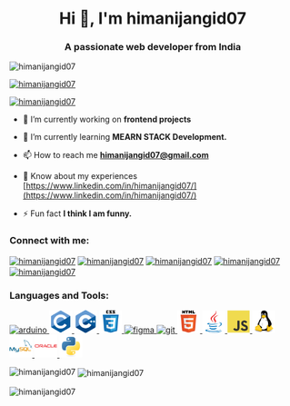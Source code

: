 <h1 align="center">Hi 👋, I'm himanijangid07</h1>
<h3 align="center">A passionate web developer from India</h3>

<p align="left"> <img src="https://komarev.com/ghpvc/?username=himanijangid07&label=Profile%20views&color=0e75b6&style=flat" alt="himanijangid07" /> </p>

<p align="left"> <a href="https://github.com/ryo-ma/github-profile-trophy"><img src="https://github-profile-trophy.vercel.app/?username=himanijangid07" alt="himanijangid07" /></a> </p>

<p align="left"> <a href="https://twitter.com/himanijangid07" target="blank"><img src="https://img.shields.io/twitter/follow/himanijangid07?logo=twitter&style=for-the-badge" alt="himanijangid07" /></a> </p>

- 🔭 I’m currently working on **frontend projects**

- 🌱 I’m currently learning **MEARN STACK Development.**

- 📫 How to reach me **himanijangid07@gmail.com**

- 📄 Know about my experiences [https://www.linkedin.com/in/himanijangid07/](https://www.linkedin.com/in/himanijangid07/)

- ⚡ Fun fact **I think I am funny.**

<h3 align="left">Connect with me:</h3>
<p align="left">
<a href="https://twitter.com/himanijangid07" target="blank"><img align="center" src="https://raw.githubusercontent.com/rahuldkjain/github-profile-readme-generator/master/src/images/icons/Social/twitter.svg" alt="himanijangid07" height="30" width="40" /></a>
<a href="https://linkedin.com/in/himanijangid07" target="blank"><img align="center" src="https://raw.githubusercontent.com/rahuldkjain/github-profile-readme-generator/master/src/images/icons/Social/linked-in-alt.svg" alt="himanijangid07" height="30" width="40" /></a>
<a href="https://instagram.com/himanijangid07" target="blank"><img align="center" src="https://raw.githubusercontent.com/rahuldkjain/github-profile-readme-generator/master/src/images/icons/Social/instagram.svg" alt="himanijangid07" height="30" width="40" /></a>
<a href="https://www.codechef.com/users/himanijangid07" target="blank"><img align="center" src="https://cdn.jsdelivr.net/npm/simple-icons@3.1.0/icons/codechef.svg" alt="himanijangid07" height="30" width="40" /></a>
<a href="https://www.hackerrank.com/himanijangid07" target="blank"><img align="center" src="https://raw.githubusercontent.com/rahuldkjain/github-profile-readme-generator/master/src/images/icons/Social/hackerrank.svg" alt="himanijangid07" height="30" width="40" /></a>
</p>

<h3 align="left">Languages and Tools:</h3>
<p align="left"> <a href="https://www.arduino.cc/" target="_blank" rel="noreferrer"> <img src="https://cdn.worldvectorlogo.com/logos/arduino-1.svg" alt="arduino" width="40" height="40"/> </a> <a href="https://www.cprogramming.com/" target="_blank" rel="noreferrer"> <img src="https://raw.githubusercontent.com/devicons/devicon/master/icons/c/c-original.svg" alt="c" width="40" height="40"/> </a> <a href="https://www.w3schools.com/cpp/" target="_blank" rel="noreferrer"> <img src="https://raw.githubusercontent.com/devicons/devicon/master/icons/cplusplus/cplusplus-original.svg" alt="cplusplus" width="40" height="40"/> </a> <a href="https://www.w3schools.com/css/" target="_blank" rel="noreferrer"> <img src="https://raw.githubusercontent.com/devicons/devicon/master/icons/css3/css3-original-wordmark.svg" alt="css3" width="40" height="40"/> </a> <a href="https://www.figma.com/" target="_blank" rel="noreferrer"> <img src="https://www.vectorlogo.zone/logos/figma/figma-icon.svg" alt="figma" width="40" height="40"/> </a> <a href="https://git-scm.com/" target="_blank" rel="noreferrer"> <img src="https://www.vectorlogo.zone/logos/git-scm/git-scm-icon.svg" alt="git" width="40" height="40"/> </a> <a href="https://www.w3.org/html/" target="_blank" rel="noreferrer"> <img src="https://raw.githubusercontent.com/devicons/devicon/master/icons/html5/html5-original-wordmark.svg" alt="html5" width="40" height="40"/> </a> <a href="https://www.java.com" target="_blank" rel="noreferrer"> <img src="https://raw.githubusercontent.com/devicons/devicon/master/icons/java/java-original.svg" alt="java" width="40" height="40"/> </a> <a href="https://developer.mozilla.org/en-US/docs/Web/JavaScript" target="_blank" rel="noreferrer"> <img src="https://raw.githubusercontent.com/devicons/devicon/master/icons/javascript/javascript-original.svg" alt="javascript" width="40" height="40"/> </a> <a href="https://www.linux.org/" target="_blank" rel="noreferrer"> <img src="https://raw.githubusercontent.com/devicons/devicon/master/icons/linux/linux-original.svg" alt="linux" width="40" height="40"/> </a> <a href="https://www.mysql.com/" target="_blank" rel="noreferrer"> <img src="https://raw.githubusercontent.com/devicons/devicon/master/icons/mysql/mysql-original-wordmark.svg" alt="mysql" width="40" height="40"/> </a> <a href="https://www.oracle.com/" target="_blank" rel="noreferrer"> <img src="https://raw.githubusercontent.com/devicons/devicon/master/icons/oracle/oracle-original.svg" alt="oracle" width="40" height="40"/> </a> <a href="https://www.python.org" target="_blank" rel="noreferrer"> <img src="https://raw.githubusercontent.com/devicons/devicon/master/icons/python/python-original.svg" alt="python" width="40" height="40"/> </a> </p>

<p><img align="left" src="https://github-readme-stats.vercel.app/api/top-langs?username=himanijangid07&show_icons=true&locale=en&layout=compact" alt="himanijangid07" /></p>

<p>&nbsp;<img align="center" src="https://github-readme-stats.vercel.app/api?username=himanijangid07&show_icons=true&locale=en" alt="himanijangid07" /></p>

<p><img align="center" src="https://github-readme-streak-stats.herokuapp.com/?user=himanijangid07&" alt="himanijangid07" /></p>
